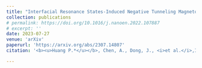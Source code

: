 ```yaml
---
title: "Interfacial Resonance States-Induced Negative Tunneling Magneto-resistance in Orthogonally-Magnetized CoFeB/MgO/CoFeB"
collection: publications
# permalink: https://doi.org/10.1016/j.nanoen.2022.107887
# excerpt: ''
date: 2023-07-27
venue: 'arXiv'
paperurl: 'https://arxiv.org/abs/2307.14807'
citation: '<b><u>Huang P.*</u></b>, Chen, A., Dong, J., <i>et al.</i>,Interfacial Resonance States-Induced Negative Tunneling Magneto-resistance in Orthogonally-Magnetized CoFeB/MgO/CoFeB (arXiv:2307.14807, under review by <b><i>Applied Physics Letter</i></b>).'

---
```

<!-- The self-powered wireless switch is one of the successful battery-free electronic products, which can be fully powered by a small mechanical energy harvesting (MEH). In most existing designs, bistable toggling electromagnetic energy harvesters are utilized to extract the mechanical energy associated with the switch toggling motions. Although such MEH modules are already put into volume production, the toggling dynamics and their energy profile have not been seriously investigated yet. This paper gives a comprehensive study of this toggling MEH. The released energy in a toggling action is quantified based on a varying potential well theoretical model. The mechanical–magnetic–electrical interaction within this dynamic system is better revealed with a simulation model built in Matlab Simulink. Experimental results further validate both the theory and simulation. The new insight into these quasi-static MEH systems and their essential potential energy precharging mechanism fills the gap between leading engineering practice and lagging academic study, in terms of application significance, over the last two decades. -->

<!-- [Download paper here](https://doi.org/10.1016/j.nanoen.2022.107887) -->

<!-- Recommended citation: Your Name, You. (2009). "Paper Title Number 1." <i>Journal 1</i>. 1(1). -->
